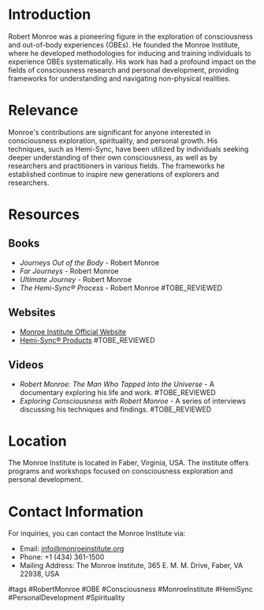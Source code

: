 # Introduction
Robert Monroe was a pioneering figure in the exploration of consciousness and out-of-body experiences (OBEs). He founded the Monroe Institute, where he developed methodologies for inducing and training individuals to experience OBEs systematically. His work has had a profound impact on the fields of consciousness research and personal development, providing frameworks for understanding and navigating non-physical realities.

# Relevance
Monroe's contributions are significant for anyone interested in consciousness exploration, spirituality, and personal growth. His techniques, such as Hemi-Sync, have been utilized by individuals seeking deeper understanding of their own consciousness, as well as by researchers and practitioners in various fields. The frameworks he established continue to inspire new generations of explorers and researchers.

# Resources
## Books
- *Journeys Out of the Body* - Robert Monroe
- *Far Journeys* - Robert Monroe
- *Ultimate Journey* - Robert Monroe
- *The Hemi-Sync® Process* - Robert Monroe #TOBE_REVIEWED

## Websites
- [Monroe Institute Official Website](https://www.monroeinstitute.org)
- [Hemi-Sync® Products](https://www.hemi-sync.com) #TOBE_REVIEWED

## Videos
- *Robert Monroe: The Man Who Tapped Into the Universe* - A documentary exploring his life and work. #TOBE_REVIEWED
- *Exploring Consciousness with Robert Monroe* - A series of interviews discussing his techniques and findings. #TOBE_REVIEWED

# Location
The Monroe Institute is located in Faber, Virginia, USA. The institute offers programs and workshops focused on consciousness exploration and personal development.

# Contact Information
For inquiries, you can contact the Monroe Institute via:
- Email: info@monroeinstitute.org
- Phone: +1 (434) 361-1500
- Mailing Address: The Monroe Institute, 365 E. M. M. Drive, Faber, VA 22938, USA

#tags 
#RobertMonroe #OBE #Consciousness #MonroeInstitute #HemiSync #PersonalDevelopment #Spirituality
